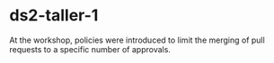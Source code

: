 # ds2-taller-1
At the workshop, policies were introduced to limit the merging of pull requests to a specific number of approvals.
